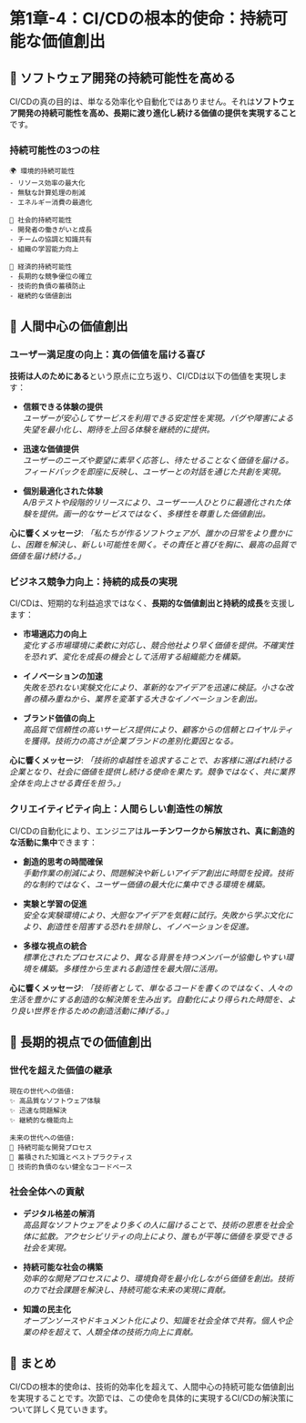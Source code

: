 # 第1章-4：CI/CDの根本的使命：持続可能な価値創出

## 🌱 ソフトウェア開発の持続可能性を高める

CI/CDの真の目的は、単なる効率化や自動化ではありません。それは**ソフトウェア開発の持続可能性を高め、長期に渡り進化し続ける価値の提供を実現すること**です。

### 持続可能性の3つの柱

```
🌍 環境的持続可能性
- リソース効率の最大化
- 無駄な計算処理の削減
- エネルギー消費の最適化

👥 社会的持続可能性  
- 開発者の働きがいと成長
- チームの協調と知識共有
- 組織の学習能力向上

💼 経済的持続可能性
- 長期的な競争優位の確立
- 技術的負債の蓄積防止
- 継続的な価値創出
```

## 🎯 人間中心の価値創出

### ユーザー満足度の向上：真の価値を届ける喜び

**技術は人のためにある**という原点に立ち返り、CI/CDは以下の価値を実現します：

- **信頼できる体験の提供**  
  *ユーザーが安心してサービスを利用できる安定性を実現。バグや障害による失望を最小化し、期待を上回る体験を継続的に提供。*

- **迅速な価値提供**  
  *ユーザーのニーズや要望に素早く応答し、待たせることなく価値を届ける。フィードバックを即座に反映し、ユーザーとの対話を通じた共創を実現。*

- **個別最適化された体験**  
  *A/Bテストや段階的リリースにより、ユーザー一人ひとりに最適化された体験を提供。画一的なサービスではなく、多様性を尊重した価値創出。*

**心に響くメッセージ**: *「私たちが作るソフトウェアが、誰かの日常をより豊かにし、困難を解決し、新しい可能性を開く。その責任と喜びを胸に、最高の品質で価値を届け続ける。」*

### ビジネス競争力向上：持続的成長の実現

CI/CDは、短期的な利益追求ではなく、**長期的な価値創出と持続的成長**を支援します：

- **市場適応力の向上**  
  *変化する市場環境に柔軟に対応し、競合他社より早く価値を提供。不確実性を恐れず、変化を成長の機会として活用する組織能力を構築。*

- **イノベーションの加速**  
  *失敗を恐れない実験文化により、革新的なアイデアを迅速に検証。小さな改善の積み重ねから、業界を変革する大きなイノベーションを創出。*

- **ブランド価値の向上**  
  *高品質で信頼性の高いサービス提供により、顧客からの信頼とロイヤルティを獲得。技術力の高さが企業ブランドの差別化要因となる。*

**心に響くメッセージ**: *「技術的卓越性を追求することで、お客様に選ばれ続ける企業となり、社会に価値を提供し続ける使命を果たす。競争ではなく、共に業界全体を向上させる責任を担う。」*

### クリエイティビティ向上：人間らしい創造性の解放

CI/CDの自動化により、エンジニアは**ルーチンワークから解放され、真に創造的な活動に集中**できます：

- **創造的思考の時間確保**  
  *手動作業の削減により、問題解決や新しいアイデア創出に時間を投資。技術的な制約ではなく、ユーザー価値の最大化に集中できる環境を構築。*

- **実験と学習の促進**  
  *安全な実験環境により、大胆なアイデアを気軽に試行。失敗から学ぶ文化により、創造性を阻害する恐れを排除し、イノベーションを促進。*

- **多様な視点の統合**  
  *標準化されたプロセスにより、異なる背景を持つメンバーが協働しやすい環境を構築。多様性から生まれる創造性を最大限に活用。*

**心に響くメッセージ**: *「技術者として、単なるコードを書くのではなく、人々の生活を豊かにする創造的な解決策を生み出す。自動化により得られた時間を、より良い世界を作るための創造活動に捧げる。」*

## 🌟 長期的視点での価値創出

### 世代を超えた価値の継承

```
現在の世代への価値:
✨ 高品質なソフトウェア体験
✨ 迅速な問題解決
✨ 継続的な機能向上

未来の世代への価値:
🌟 持続可能な開発プロセス
🌟 蓄積された知識とベストプラクティス
🌟 技術的負債のない健全なコードベース
```

### 社会全体への貢献

- **デジタル格差の解消**  
  *高品質なソフトウェアをより多くの人に届けることで、技術の恩恵を社会全体に拡散。アクセシビリティの向上により、誰もが平等に価値を享受できる社会を実現。*

- **持続可能な社会の構築**  
  *効率的な開発プロセスにより、環境負荷を最小化しながら価値を創出。技術の力で社会課題を解決し、持続可能な未来の実現に貢献。*

- **知識の民主化**  
  *オープンソースやドキュメント化により、知識を社会全体で共有。個人や企業の枠を超えて、人類全体の技術力向上に貢献。*

## 📝 まとめ

CI/CDの根本的使命は、技術的効率化を超えて、人間中心の持続可能な価値創出を実現することです。次節では、この使命を具体的に実現するCI/CDの解決策について詳しく見ていきます。 
